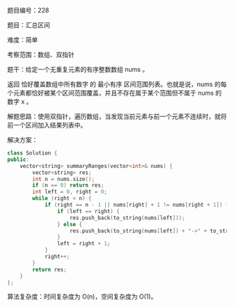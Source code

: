 题目编号：228

题目：汇总区间

难度：简单

考察范围：数组、双指针

题干：给定一个无重复元素的有序整数数组 nums 。

返回 恰好覆盖数组中所有数字 的 最小有序 区间范围列表。也就是说，nums 的每个元素都恰好被某个区间范围覆盖，并且不存在属于某个范围但不属于 nums 的数字 x 。

解题思路：使用双指针，遍历数组，当发现当前元素与前一个元素不连续时，就将前一个区间加入结果列表中。

解决方案：

```cpp
class Solution {
public:
    vector<string> summaryRanges(vector<int>& nums) {
        vector<string> res;
        int n = nums.size();
        if (n == 0) return res;
        int left = 0, right = 0;
        while (right < n) {
            if (right == n - 1 || nums[right] + 1 != nums[right + 1]) {
                if (left == right) {
                    res.push_back(to_string(nums[left]));
                } else {
                    res.push_back(to_string(nums[left]) + "->" + to_string(nums[right]));
                }
                left = right + 1;
            }
            right++;
        }
        return res;
    }
};
```

算法复杂度：时间复杂度为 O(n)，空间复杂度为 O(1)。
